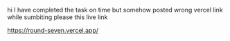 hi I have completed the task on time but somehow posted wrong vercel link while sumbiting
please this live link

https://round-seven.vercel.app/
